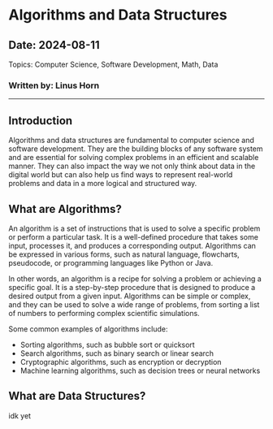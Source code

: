# Algorithms and Data Structures
## Date: 2024-08-11

Topics: Computer Science, Software Development, Math, Data

### Written by: Linus Horn

---

## Introduction

Algorithms and data structures are fundamental to computer science and software development. They are the building blocks of any software system and are essential for solving complex problems in an efficient and scalable manner. They can also impact the way we not only think about data in the digital world but can also help us find ways to represent real-world problems and data in a more logical and structured way.

## What are Algorithms?

An algorithm is a set of instructions that is used to solve a specific problem or perform a particular task. It is a well-defined procedure that takes some input, processes it, and produces a corresponding output. Algorithms can be expressed in various forms, such as natural language, flowcharts, pseudocode, or programming languages like Python or Java.

In other words, an algorithm is a recipe for solving a problem or achieving a specific goal. It is a step-by-step procedure that is designed to produce a desired output from a given input. Algorithms can be simple or complex, and they can be used to solve a wide range of problems, from sorting a list of numbers to performing complex scientific simulations.

Some common examples of algorithms include:

- Sorting algorithms, such as bubble sort or quicksort
- Search algorithms, such as binary search or linear search
- Cryptographic algorithms, such as encryption or decryption
- Machine learning algorithms, such as decision trees or neural networks

## What are Data Structures?

idk yet